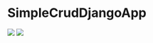 # SimpleCrudDjangoApp



![](https://pbs.twimg.com/media/Fgfyh_xaUAAiZIx?format=png&name=360x360)
![](https://pbs.twimg.com/media/Fga0nbTWQAckMDN?format=png&name=360x360)




